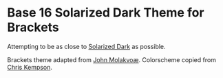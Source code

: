 Base 16 Solarized Dark Theme for Brackets
============================

Attempting to be as close to [Solarized Dark](http://chriskempson.github.io/base16/#solarized) as possible.

Brackets theme adapted from [John Molakvoæ](https://github.com/skjnldsv/default-dark).
Colorscheme copied from [Chris Kempson](http://chriskempson.com).
